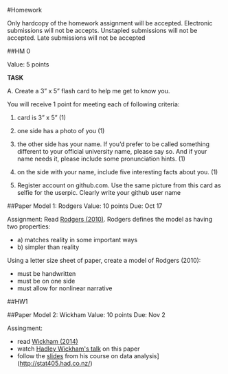 
#Homework

Only hardcopy of the homework assignment will be accepted.
Electronic submissions will not be accepts.
Unstapled submissions will not be accepted.
Late submissions will not be accepted

##HM 0

Value: 5 points  

**TASK**

A. Create a 3” x 5” flash card to help me get to know you.

You will receive 1 point for meeting each of following criteria:

1. card is 3” x 5” (1)

2. one side has a photo of you (1)

3.  the other side has your name. If you’d prefer to be called something different to your official university name, please say so. And if your name needs it, please include some pronunciation hints. (1)
 
4. on the side with your name, include five interesting facts about you. (1)

5. Register account on github.com. Use the same picture from this card as selfie for the userpic. Clearly write your github user name


##Paper Model 1: Rodgers
Value: 10 points
Due: Oct 17

Assignment: 
Read [Rodgers (2010)](http://www.researchgate.net/profile/Joe_Rodgers/publication/40906532_The_epistemology_of_mathematical_and_statistical_modeling_a_quiet_methodological_revolution/links/546b68ae0cf2f5eb18091cbd.pdf). Rodgers defines the model as having two properties:
 - a) matches  reality in some important ways
 - b) simpler than reality
 
Using a letter size sheet of paper, create a model of Rodgers (2010):
- must be handwritten
- must be on one side
- must allow for nonlinear narrative


##HW1




##Paper Model 2: Wickham
Value: 10 points
Due: Nov 2

Assingment: 
 - read [Wickham (2014)](http://vita.had.co.nz/papers/tidy-data.pdf)
 - watch [Hadley Wickham's talk](http://vimeo.com/33727555) on this paper
 - follow the [slides](http://stat405.had.co.nz/lectures/18-tidy-data.pdf) from his course on data  analysis](http://stat405.had.co.nz/)
 
 
